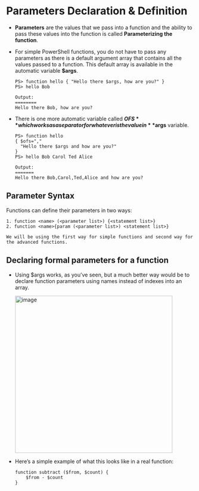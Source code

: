 # Parameters Declaration & Definition

- **Parameters** are the values that we pass into a function and the ability to pass these values into the function is called **Parameterizing the function**.
- For simple PowerShell functions, you do not have to pass any parameters as there is a default argument array that contains all the values passed to a function. 
  This default array is available in the automatic variable **$args**.
  
      PS> function hello { "Hello there $args, how are you?" }
      PS> hello Bob
      
      Output:
      ========
      Hello there Bob, how are you?
      
- There is one more automatic variable called **$OFS** which works as a separator for whatever is the value in **$args** variable.

      PS> function hello
      { $ofs=","
        "Hello there $args and how are you?"
      }
      PS> hello Bob Carol Ted Alice
      
      Output:
      =======
      Hello there Bob,Carol,Ted,Alice and how are you?


## Parameter Syntax

Functions can define their parameters in two ways:

    1. function <name> (<parameter list>) {<statement list>}
    2. function <name>{param (<parameter list>) <statement list>}
    
    We will be using the first way for simple functions and second way for the advanced functions.
    
 

## Declaring formal parameters for a function

- Using $args works, as you’ve seen, but a much better way would be to declare function parameters using names instead of indexes into an array.

     <img width="422" alt="image" src="https://user-images.githubusercontent.com/56192979/171000107-ae9047b7-1c12-4c40-8949-ea04fdb0db29.png">

- Here’s a simple example of what this looks like in a real function:

      function subtract ($from, $count) { 
          $from - $count 
      }
      
